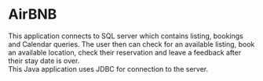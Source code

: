 # AirBNB
This application connects to SQL server which contains listing, bookings and Calendar queries.
The user then can check for an available listing, book an available location, check their reservation and leave a feedback after their stay date is over.  
This Java application uses JDBC for connection to the server.

